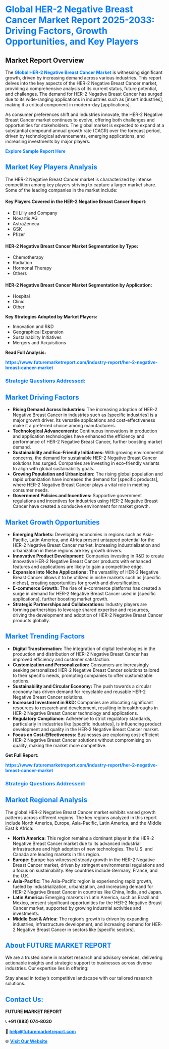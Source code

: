 <h1 style="color: #007BFF;">Global HER-2 Negative Breast Cancer Market Report 2025-2033: Driving Factors, Growth Opportunities, and Key Players</h1>

<section id="overview">
<h2>Market Report Overview</h2>
<p>The <a href="https://www.futuremarketreport.com/industry-report/her-2-negative-breast-cancer-market" style="color: #007BFF; text-decoration: none;"><strong>Global HER-2 Negative Breast Cancer Market</strong></a> is witnessing significant growth, driven by increasing demand across various industries. This report delves into the key aspects of the HER-2 Negative Breast Cancer market, providing a comprehensive analysis of its current status, future potential, and challenges. The demand for HER-2 Negative Breast Cancer has surged due to its wide-ranging applications in industries such as [insert industries], making it a critical component in modern-day [applications].</p>
<p>As consumer preferences shift and industries innovate, the HER-2 Negative Breast Cancer market continues to evolve, offering both challenges and opportunities for stakeholders. The global market is expected to expand at a substantial compound annual growth rate (CAGR) over the forecast period, driven by technological advancements, emerging applications, and increasing investments by major players.</p>
</section>

<section id="overview">
<p><a href="https://www.futuremarketreport.com/request-sample/reportId=79701" style="color: #007BFF; text-decoration: none;"><strong>Explore Sample Report Here</strong></a></p>
</section>

<section id="key-players">
<h2 style="color: #007BFF;">Market Key Players Analysis</h2>
<p>The HER-2 Negative Breast Cancer market is characterized by intense competition among key players striving to capture a larger market share. Some of the leading companies in the market include:</p>
<h4>Key Players Covered in the HER-2 Negative Breast Cancer Report:</h4>
<ul><li>Eli Lilly and Company</li><li>Novartis AG</li><li>AstraZeneca</li><li>GSK</li><li>Pfizer</li></ul>
<h4>HER-2 Negative Breast Cancer Market Segmentation by Type:</h4>
<ul><li>Chemotherapy</li><li>Radiation</li><li>Hormonal Therapy</li><li>Others</li></ul>

<h4>HER-2 Negative Breast Cancer Market Segmentation by Application:</h4>
<ul><li>Hospital</li><li>Clinic</li><li>Other</li></ul>
<p><strong>Key Strategies Adopted by Market Players:</strong></p>
<ul>
<li>Innovation and R&D</li>
<li>Geographical Expansion</li>
<li>Sustainability Initiatives</li>
<li>Mergers and Acquisitions</li>
</ul>
</section>

<section>
<p><strong>Read Full Analysis: </strong></p><a href="https://www.futuremarketreport.com/industry-report/her-2-negative-breast-cancer-market" style="color: #007BFF; text-decoration: none;"><strong>https://www.futuremarketreport.com/industry-report/her-2-negative-breast-cancer-market</strong></a>
<h3 style="color: #007BFF;">Strategic Questions Addressed:</h3>
</section>

<section id="driving-factors">
<h2 style="color: #007BFF;">Market Driving Factors</h2>
<ul>
<li><strong>Rising Demand Across Industries:</strong> The increasing adoption of HER-2 Negative Breast Cancer in industries such as [specific industries] is a major growth driver. Its versatile applications and cost-effectiveness make it a preferred choice among manufacturers.</li>
<li><strong>Technological Advancements:</strong> Continuous innovations in production and application technologies have enhanced the efficiency and performance of HER-2 Negative Breast Cancer, further boosting market demand.</li>
<li><strong>Sustainability and Eco-Friendly Initiatives:</strong> With growing environmental concerns, the demand for sustainable HER-2 Negative Breast Cancer solutions has surged. Companies are investing in eco-friendly variants to align with global sustainability goals.</li>
<li><strong>Growing Population and Urbanization:</strong> The rising global population and rapid urbanization have increased the demand for [specific products], where HER-2 Negative Breast Cancer plays a vital role in meeting consumer needs.</li>
<li><strong>Government Policies and Incentives:</strong> Supportive government regulations and incentives for industries using HER-2 Negative Breast Cancer have created a conducive environment for market growth.</li>
</ul>
</section>

<section id="growth-opportunities">
<h2 style="color: #007BFF;">Market Growth Opportunities</h2>
<ul>
<li><strong>Emerging Markets:</strong> Developing economies in regions such as Asia-Pacific, Latin America, and Africa present untapped potential for the HER-2 Negative Breast Cancer market. Increasing industrialization and urbanization in these regions are key growth drivers.</li>
<li><strong>Innovative Product Development:</strong> Companies investing in R&D to create innovative HER-2 Negative Breast Cancer products with enhanced features and applications are likely to gain a competitive edge.</li>
<li><strong>Expansion into Niche Applications:</strong> The versatility of HER-2 Negative Breast Cancer allows it to be utilized in niche markets such as [specific niches], creating opportunities for growth and diversification.</li>
<li><strong>E-commerce Growth:</strong> The rise of e-commerce platforms has created a surge in demand for HER-2 Negative Breast Cancer used in [specific applications], further boosting market growth.</li>
<li><strong>Strategic Partnerships and Collaborations:</strong> Industry players are forming partnerships to leverage shared expertise and resources, driving the development and adoption of HER-2 Negative Breast Cancer products globally.</li>
</ul>
</section>

<section id="trending-factors">
<h2 style="color: #007BFF;">Market Trending Factors</h2>
<ul>
<li><strong>Digital Transformation:</strong> The integration of digital technologies in the production and distribution of HER-2 Negative Breast Cancer has improved efficiency and customer satisfaction.</li>
<li><strong>Customization and Personalization:</strong> Consumers are increasingly seeking personalized HER-2 Negative Breast Cancer solutions tailored to their specific needs, prompting companies to offer customizable options.</li>
<li><strong>Sustainability and Circular Economy:</strong> The push towards a circular economy has driven demand for recyclable and reusable HER-2 Negative Breast Cancer solutions.</li>
<li><strong>Increased Investment in R&D:</strong> Companies are allocating significant resources to research and development, resulting in breakthroughs in HER-2 Negative Breast Cancer technology and applications.</li>
<li><strong>Regulatory Compliance:</strong> Adherence to strict regulatory standards, particularly in industries like [specific industries], is influencing product development and quality in the HER-2 Negative Breast Cancer market.</li>
<li><strong>Focus on Cost-Effectiveness:</strong> Businesses are exploring cost-efficient HER-2 Negative Breast Cancer solutions without compromising on quality, making the market more competitive.</li>
</ul>
</section>

<section>
<p><strong>Get Full Report: </strong></p><a href="https://www.futuremarketreport.com/industry-report/her-2-negative-breast-cancer-market" style="color: #007BFF; text-decoration: none;"><strong>https://www.futuremarketreport.com/industry-report/her-2-negative-breast-cancer-market</strong></a>
<h3 style="color: #007BFF;">Strategic Questions Addressed:</h3>
</section>


<section id="regional-analysis">
<h2 style="color: #007BFF;">Market Regional Analysis</h2>
<p>The global HER-2 Negative Breast Cancer market exhibits varied growth patterns across different regions. The key regions analyzed in this report include North America, Europe, Asia-Pacific, Latin America, and the Middle East & Africa:</p>
<ul>
<li><strong>North America:</strong> This region remains a dominant player in the HER-2 Negative Breast Cancer market due to its advanced industrial infrastructure and high adoption of new technologies. The U.S. and Canada are leading markets in this region.</li>
<li><strong>Europe:</strong> Europe has witnessed steady growth in the HER-2 Negative Breast Cancer market, driven by stringent environmental regulations and a focus on sustainability. Key countries include Germany, France, and the U.K.</li>
<li><strong>Asia-Pacific:</strong> The Asia-Pacific region is experiencing rapid growth, fueled by industrialization, urbanization, and increasing demand for HER-2 Negative Breast Cancer in countries like China, India, and Japan.</li>
<li><strong>Latin America:</strong> Emerging markets in Latin America, such as Brazil and Mexico, present significant opportunities for the HER-2 Negative Breast Cancer market, supported by growing industrial activities and investments.</li>
<li><strong>Middle East & Africa:</strong> The region’s growth is driven by expanding industries, infrastructure development, and increasing demand for HER-2 Negative Breast Cancer in sectors like [specific sectors].</li>
</ul>
</section>

<footer>
<h2 style="color: #007BFF;">About FUTURE MARKET REPORT</h2>
<p>We are a trusted name in market research and advisory services, delivering actionable insights and strategic support to businesses across diverse industries. Our expertise lies in offering:</p>

<p>Stay ahead in today’s competitive landscape with our tailored research solutions.</p>

<h2 style="color: #007BFF;">Contact Us:</h2>
<p><strong>FUTURE MARKET REPORT</strong></p>
<p>📞 <strong>+91 (883) 074-8030</strong></p>
<p>📧 <strong><a href="mailto:help@futuremarketreport.com" style="color: #007BFF;">help@futuremarketreport.com</a></strong></p>
<p>🌐 <strong><a href="https://www.futuremarketreport.com/" style="color: #007BFF;">Visit Our Website</a></strong></p>
</footer>